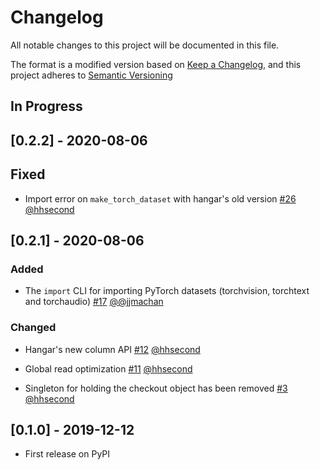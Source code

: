 # Changelog

All notable changes to this project will be documented in this file.

The format is a modified version based on [Keep a Changelog](https://keepachangelog.com/en/1.0.0/),
and this project adheres to [Semantic Versioning](https://semver.org/spec/v2.0.0.html)


## In Progress


## [0.2.2] - 2020-08-06

## Fixed

* Import error on `make_torch_dataset` with hangar's old version [#26](https://github.com/tensorwerk/stockroom/pull/26) [@hhsecond](https://github.com/hhecond)


## [0.2.1] - 2020-08-06


### Added

* The `import` CLI for importing PyTorch datasets (torchvision, torchtext and torchaudio) [#17](https://github.com/tensorwerk/stockroom/pull/17) [@@jjmachan](https://github.com/jjmachan)


### Changed

* Hangar's new column API [#12](https://github.com/tensorwerk/stockroom/pull/12) [@hhsecond](https://github.com/hhecond)

* Global read optimization [#11](https://github.com/tensorwerk/stockroom/pull/11) [@hhsecond](https://github.com/hhecond)

* Singleton for holding the checkout object has been removed [#3](https://github.com/tensorwerk/stockroom/pull/3) [@hhsecond](https://github.com/hhecond)


## [0.1.0] - 2019-12-12

* First release on PyPI
